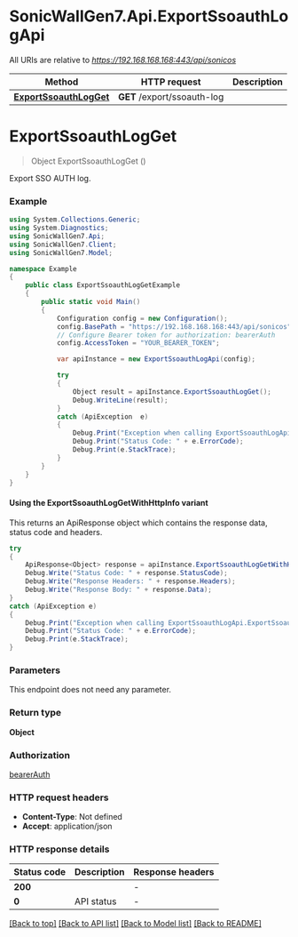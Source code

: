 # SonicWallGen7.Api.ExportSsoauthLogApi

All URIs are relative to *https://192.168.168.168:443/api/sonicos*

| Method | HTTP request | Description |
|--------|--------------|-------------|
| [**ExportSsoauthLogGet**](ExportSsoauthLogApi.md#exportssoauthlogget) | **GET** /export/ssoauth-log |  |

<a id="exportssoauthlogget"></a>
# **ExportSsoauthLogGet**
> Object ExportSsoauthLogGet ()



Export SSO AUTH log.

### Example
```csharp
using System.Collections.Generic;
using System.Diagnostics;
using SonicWallGen7.Api;
using SonicWallGen7.Client;
using SonicWallGen7.Model;

namespace Example
{
    public class ExportSsoauthLogGetExample
    {
        public static void Main()
        {
            Configuration config = new Configuration();
            config.BasePath = "https://192.168.168.168:443/api/sonicos";
            // Configure Bearer token for authorization: bearerAuth
            config.AccessToken = "YOUR_BEARER_TOKEN";

            var apiInstance = new ExportSsoauthLogApi(config);

            try
            {
                Object result = apiInstance.ExportSsoauthLogGet();
                Debug.WriteLine(result);
            }
            catch (ApiException  e)
            {
                Debug.Print("Exception when calling ExportSsoauthLogApi.ExportSsoauthLogGet: " + e.Message);
                Debug.Print("Status Code: " + e.ErrorCode);
                Debug.Print(e.StackTrace);
            }
        }
    }
}
```

#### Using the ExportSsoauthLogGetWithHttpInfo variant
This returns an ApiResponse object which contains the response data, status code and headers.

```csharp
try
{
    ApiResponse<Object> response = apiInstance.ExportSsoauthLogGetWithHttpInfo();
    Debug.Write("Status Code: " + response.StatusCode);
    Debug.Write("Response Headers: " + response.Headers);
    Debug.Write("Response Body: " + response.Data);
}
catch (ApiException e)
{
    Debug.Print("Exception when calling ExportSsoauthLogApi.ExportSsoauthLogGetWithHttpInfo: " + e.Message);
    Debug.Print("Status Code: " + e.ErrorCode);
    Debug.Print(e.StackTrace);
}
```

### Parameters
This endpoint does not need any parameter.
### Return type

**Object**

### Authorization

[bearerAuth](../README.md#bearerAuth)

### HTTP request headers

 - **Content-Type**: Not defined
 - **Accept**: application/json


### HTTP response details
| Status code | Description | Response headers |
|-------------|-------------|------------------|
| **200** |  |  -  |
| **0** | API status |  -  |

[[Back to top]](#) [[Back to API list]](../README.md#documentation-for-api-endpoints) [[Back to Model list]](../README.md#documentation-for-models) [[Back to README]](../README.md)

